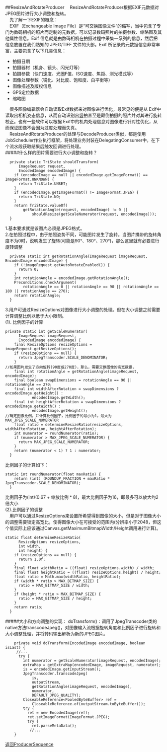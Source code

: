 ##ResizeAndRotateProducer
&#8195;ResizeAndRotateProducer根据EXIF元数据对JPEG图片进行大小调整和旋转。   
&#8195;先了解一下EXIF的概念：   
&#8195;EXIF（Exchangeable Image File）是“可交换图像文件”的缩写，当中包含了专门为数码相机的照片而定制的元数据，可以记录数码照片的拍摄参数、缩略图及其他属性信息。Exif 信息就是由数码相机在拍摄过程中采集一系列的信息，然后把信息放置在我们熟知的 JPEG/TIFF 文件的头部。Exif 所记录的元数据信息非常丰富，主要包含了以下几类信息：   
- 拍摄日期
- 拍摄器材（机身、镜头、闪光灯等）
- 拍摄参数（快门速度、光圈F值、ISO速度、焦距、测光模式等）
- 图像处理参数（锐化、对比度、饱和度、白平衡等）
- 图像描述及版权信息
- GPS定位数据
- 缩略图  

&#8195;很多图像编辑器会自动读取Exif数据来对图像进行优化，最常见的便是从 Exif中读取出相机姿态信息，从而自动识别出竖拍甚至是颠倒拍摄的照片并对其进行旋转校正。也有一些软件可以根据 Exif中的机内处理信息对图像进行针对性优化，从而保证图像不会因为过度处理而失真。  
&#8195;ResizeAndRotateProducer的处理与DecodeProducer类似，都是使用JobScheduler作业执行框架，将处理业务封装在DelegatingConsumer中，在下个流水段获取结果后触发回调进行处理。  
#####什么样的图片需要进行大小调整和旋转？
```
  private static TriState shouldTransform(
      ImageRequest request,
      EncodedImage encodedImage) {
    if (encodedImage == null || encodedImage.getImageFormat() == ImageFormat.UNKNOWN) {
      return TriState.UNSET;
    }
    if (encodedImage.getImageFormat() != ImageFormat.JPEG) {
      return TriState.NO;
    }
    return TriState.valueOf(
        getRotationAngle(request, encodedImage) != 0 ||
            shouldResize(getScaleNumerator(request, encodedImage)));
  }
```
1.基本要求就是该图片必须是JPEG格式。   
2.在拍照过程中，由于拍照姿势不同，可能图片发生了旋转。当图片携带的旋转角度不为0时，说明发生了旋转(可能是90°、180°、270°)，那么这里就有必要进行旋转调整
```
  private static int getRotationAngle(ImageRequest imageRequest, EncodedImage encodedImage) {
    if (!imageRequest.getAutoRotateEnabled()) {
      return 0;
    }
    int rotationAngle = encodedImage.getRotationAngle();
    Preconditions.checkArgument(
        rotationAngle == 0 || rotationAngle == 90 || rotationAngle == 180 || rotationAngle == 270);
    return rotationAngle;
  }
```   
3.用户可通过ResizeOptions对图像进行大小调整的处理。但在大小调整之前需要计算调整比例以低于大小限制。   
(1). 比例因子的计算
```
private static int getScaleNumerator(
      ImageRequest imageRequest,
      EncodedImage encodedImage) {
    final ResizeOptions resizeOptions = imageRequest.getResizeOptions();
    if (resizeOptions == null) {
      return JpegTranscoder.SCALE_DENOMINATOR;
    }
//如果图片发生了方向旋转(90度或270度)，那么，需要交换图像的高宽数据，
    final int rotationAngle = getRotationAngle(imageRequest, encodedImage);
    final boolean swapDimensions = rotationAngle == 90 || rotationAngle == 270;
    final int widthAfterRotation = swapDimensions ? encodedImage.getHeight() :
            encodedImage.getWidth();
    final int heightAfterRotation = swapDimensions ? encodedImage.getWidth() :
            encodedImage.getHeight();
//确定图像比例，并计算比例因子，比例因子的最小为1，最大为MAX_JPEG_SCALE_NUMERATOR
    float ratio = determineResizeRatio(resizeOptions, widthAfterRotation, heightAfterRotation);
    int numerator = roundNumerator(ratio);
    if (numerator > MAX_JPEG_SCALE_NUMERATOR) {
      return MAX_JPEG_SCALE_NUMERATOR;
    }
    return (numerator < 1) ? 1 : numerator;
  }
```   
比例因子的计算如下：
```
static int roundNumerator(float maxRatio) {
    return (int) (ROUNDUP_FRACTION + maxRatio * JpegTranscoder.SCALE_DENOMINATOR);
  }
```   
比例因子为(int)(0.67 + 缩放比例 * 8)，最大比例因子为16，即最多可以放大约2倍大小   
(2).比例因子的调整   
&#8195;用户可以通过ResizeOptions来设置所希望得到图像的大小，但是对于图像大小的调整需要锁定高宽比，使得图像大小在可接受的范围内(分辨率小于2048，但这个值实际上应该通过Canvas.getMaximumBitmapWidth/Height调用进行计算)。
```
static float determineResizeRatio(
      ResizeOptions resizeOptions,
      int width,
      int height) {
    if (resizeOptions == null) {
      return 1.0f;
    }
    final float widthRatio = ((float) resizeOptions.width) / width;
    final float heightRatio = ((float) resizeOptions.height) / height;
    float ratio = Math.max(widthRatio, heightRatio);
    if (width * ratio > MAX_BITMAP_SIZE) {
      ratio = MAX_BITMAP_SIZE / width;
    }
    if (height * ratio > MAX_BITMAP_SIZE) {
      ratio = MAX_BITMAP_SIZE / height;
    }
    return ratio;
  }
```   
#####大小和方向调整的实现：
doTransform()：调用了JpegTranscoder类的native方法transcodeJpeg()，对图像输入流根据旋转角度和比例因子进行旋转和大小调整处理，并将转码输出解析为新的JPEG图片。
```
    private void doTransform(EncodedImage encodedImage, boolean isLast) {
     //...
      try {
        int numerator = getScaleNumerator(imageRequest, encodedImage);
        extraMap = getExtraMap(encodedImage, imageRequest, numerator);
        is = encodedImage.getInputStream();
        JpegTranscoder.transcodeJpeg(
            is,
            outputStream,
            getRotationAngle(imageRequest, encodedImage),
            numerator,
            DEFAULT_JPEG_QUALITY);
        CloseableReference<PooledByteBuffer> ref =
            CloseableReference.of(outputStream.toByteBuffer());
        try {
          ret = new EncodedImage(ref);
          ret.setImageFormat(ImageFormat.JPEG);
          try {
            ret.parseMetaData();
           //...
    }
```   

[返回ProducerSequence](https://github.com/icemoonlol/fresco-research-stuff/blob/master/main-stuff/imagepipeline/producer_sequence.md)
